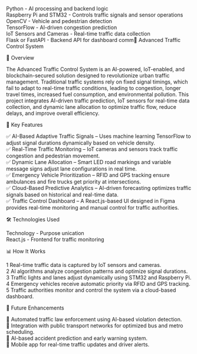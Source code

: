 


Python - AI processing and backend logic  
Raspberry Pi and STM32 - Controls traffic signals and sensor operations  
OpenCV - Vehicle and pedestrian detection  
TensorFlow - AI-driven congestion prediction  
IoT Sensors and Cameras - Real-time traffic data collection  
Flask or FastAPI - Backend API for dashboard comm🚦 Advanced Traffic Control System  

📖 Overview  

The Advanced Traffic Control System is an AI-powered, IoT-enabled, and blockchain-secured solution designed to revolutionize urban traffic management. Traditional traffic systems rely on fixed signal timings, which fail to adapt to real-time traffic conditions, leading to congestion, longer travel times, increased fuel consumption, and environmental pollution. This project integrates AI-driven traffic prediction, IoT sensors for real-time data collection, and dynamic lane allocation to optimize traffic flow, reduce delays, and improve overall efficiency.  

🔹 Key Features  

✅ AI-Based Adaptive Traffic Signals – Uses machine learning TensorFlow to adjust signal durations dynamically based on vehicle density.  
✅ Real-Time Traffic Monitoring – IoT cameras and sensors track traffic congestion and pedestrian movement.  
✅ Dynamic Lane Allocation – Smart LED road markings and variable message signs adjust lane configurations in real time.  
✅ Emergency Vehicle Prioritization – RFID and GPS tracking ensure ambulances and fire trucks get priority at intersections.   
✅ Cloud-Based Predictive Analytics – AI-driven forecasting optimizes traffic signals based on historical and real-time data.  
✅ Traffic Control Dashboard – A React.js-based UI designed in Figma provides real-time monitoring and manual control for traffic authorities.  

🛠️ Technologies Used  

Technology - Purpose  unication  
React.js - Frontend for traffic monitoring   

📊 How It Works  

1 Real-time traffic data is captured by IoT sensors and cameras.  
2 AI algorithms analyze congestion patterns and optimize signal durations.  
3 Traffic lights and lanes adjust dynamically using STM32 and Raspberry Pi.  
4 Emergency vehicles receive automatic priority via RFID and GPS tracking.  
5 Traffic authorities monitor and control the system via a cloud-based dashboard.  

🚀 Future Enhancements  

🔹 Automated traffic law enforcement using AI-based violation detection.  
🔹 Integration with public transport networks for optimized bus and metro scheduling.  
🔹 AI-based accident prediction and early warning system.  
🔹 Mobile app for real-time traffic updates and driver alerts.  
